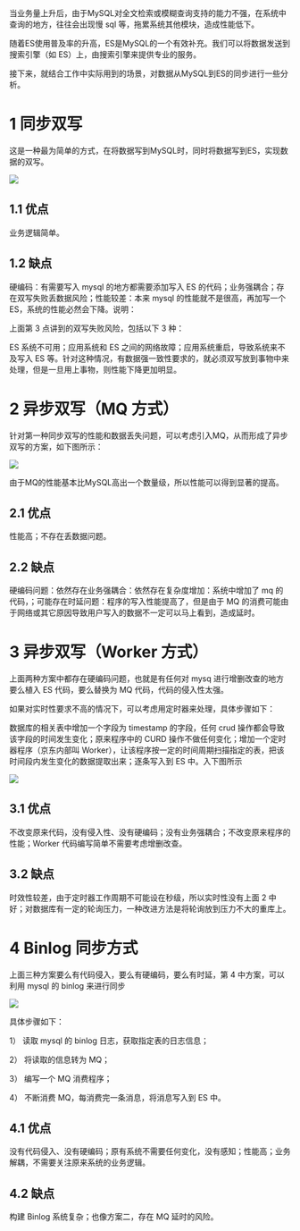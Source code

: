 当业务量上升后，由于MySQL对全文检索或模糊查询支持的能力不强，在系统中查询的地方，往往会出现慢 sql 等，拖累系统其他模块，造成性能低下。

随着ES使用普及率的升高，ES是MySQL的一个有效补充。我们可以将数据发送到搜索引擎（如 ES）上，由搜索引擎来提供专业的服务。

接下来，就结合工作中实际用到的场景，对数据从MySQL到ES的同步进行一些分析。

# 1 同步双写

这是一种最为简单的方式，在将数据写到MySQL时，同时将数据写到ES，实现数据的双写。

![](https://pics3.baidu.com/feed/9825bc315c6034a8cea9fafdd5b83e50082376b6.jpeg?token=94cf91b180e52916904dbfff2b367fbc&s=E8223A726560771386471CD80200D0B8)

## 1.1 优点

业务逻辑简单。

## 1.2 缺点

硬编码：有需要写入 mysql 的地方都需要添加写入 ES 的代码；业务强耦合；存在双写失败丢数据风险；性能较差：本来 mysql 的性能就不是很高，再加写一个 ES，系统的性能必然会下降。说明：

上面第 3 点讲到的双写失败风险，包括以下 3 种：

ES 系统不可用；应用系统和 ES 之间的网络故障；应用系统重启，导致系统来不及写入 ES 等。针对这种情况，有数据强一致性要求的，就必须双写放到事物中来处理，但是一旦用上事物，则性能下降更加明显。

# 2 异步双写（MQ 方式）

针对第一种同步双写的性能和数据丢失问题，可以考虑引入MQ，从而形成了异步双写的方案，如下图所示：

![](https://pics2.baidu.com/feed/1b4c510fd9f9d72a0833770cca815f30359bbbff.jpeg?token=0f3b4d36c5fa055f7c1a930dd59779fc&s=C8223A728920D2037879C9CD0200D0B0)

由于MQ的性能基本比MySQL高出一个数量级，所以性能可以得到显著的提高。

## 2.1 优点

性能高；不存在丢数据问题。

## 2.2 缺点

硬编码问题：依然存在业务强耦合：依然存在复杂度增加：系统中增加了 mq 的代码，；可能存在时延问题：程序的写入性能提高了，但是由于 MQ 的消费可能由于网络或其它原因导致用户写入的数据不一定可以马上看到，造成延时。

# 3 异步双写（Worker 方式）

上面两种方案中都存在硬编码问题，也就是有任何对 mysq 进行增删改查的地方要么植入 ES 代码，要么替换为 MQ 代码，代码的侵入性太强。

如果对实时性要求不高的情况下，可以考虑用定时器来处理，具体步骤如下：

数据库的相关表中增加一个字段为 timestamp 的字段，任何 crud 操作都会导致该字段的时间发生变化；原来程序中的 CURD 操作不做任何变化；增加一个定时器程序（京东内部叫 Worker），让该程序按一定的时间周期扫描指定的表，把该时间段内发生变化的数据提取出来；逐条写入到 ES 中。入下图所示

![](https://pics2.baidu.com/feed/a1ec08fa513d269706d003414b50c5ff4216d8de.jpeg?token=107b2f1efc3a4c0e00cbc9a3478272cd&s=E8223E720D20560B14D8E4C9020030BB)

## 3.1 优点

不改变原来代码，没有侵入性、没有硬编码；没有业务强耦合；不改变原来程序的性能；Worker 代码编写简单不需要考虑增删改查。

## 3.2 缺点

时效性较差，由于定时器工作周期不可能设在秒级，所以实时性没有上面 2 中好；对数据库有一定的轮询压力，一种改进方法是将轮询放到压力不大的重库上。

# 4 Binlog 同步方式

上面三种方案要么有代码侵入，要么有硬编码，要么有时延，第 4 中方案，可以利用 mysql 的 binlog 来进行同步

![](https://pics2.baidu.com/feed/d833c895d143ad4bda943fb39ca92daba50f06bd.jpeg?token=b30bbc62ba2d74062fcd4f755457b078&s=E8223C724175538A13E5E4C60200E0BB)

具体步骤如下：

1） 读取 mysql 的 binlog 日志，获取指定表的日志信息；

2） 将读取的信息转为 MQ；

3） 编写一个 MQ 消费程序；

4） 不断消费 MQ，每消费完一条消息，将消息写入到 ES 中。

## 4.1 优点

没有代码侵入、没有硬编码；原有系统不需要任何变化，没有感知；性能高；业务解耦，不需要关注原来系统的业务逻辑。

## 4.2 缺点

构建 Binlog 系统复杂；也像方案二，存在 MQ 延时的风险。
